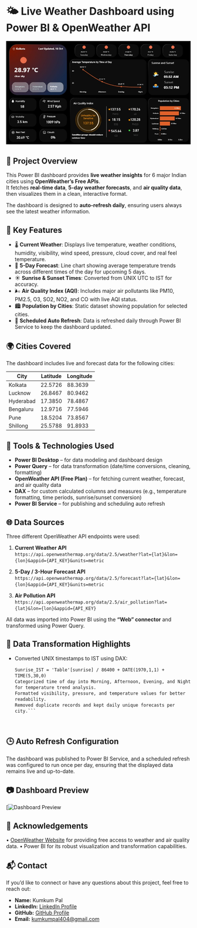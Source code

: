# 🌤️ Live Weather Dashboard using Power BI & OpenWeather API

![Weather Dashboard Preview](weather_dashboard_preview.jpg)

## 📌 Project Overview
This Power BI dashboard provides **live weather insights** for 6 major Indian cities using **OpenWeather’s Free APIs**.  
It fetches **real-time data**, **5-day weather forecasts**, and **air quality data**, then visualizes them in a clean, interactive format.

The dashboard is designed to **auto-refresh daily**, ensuring users always see the latest weather information.



## 🧠 Key Features
- 🌡 **Current Weather**: Displays live temperature, weather conditions, humidity, visibility, wind speed, pressure, cloud cover, and real feel temperature.  
- 📅 **5-Day Forecast**: Line chart showing average temperature trends across different times of the day for upcoming 5 days.  
- ☀️ **Sunrise & Sunset Times**: Converted from UNIX UTC to IST for accuracy.  
- 🌬 **Air Quality Index (AQI)**: Includes major air pollutants like PM10, PM2.5, O3, SO2, NO2, and CO with live AQI status.  
- 🏙 **Population by Cities**: Static dataset showing population for selected cities.  
- 🔄 **Scheduled Auto Refresh**: Data is refreshed daily through Power BI Service to keep the dashboard updated.



## 🌍 Cities Covered
The dashboard includes live and forecast data for the following cities:

| City        | Latitude | Longitude |
|-------------|----------|-----------|
| Kolkata     | 22.5726  | 88.3639   |
| Lucknow     | 26.8467  | 80.9462   |
| Hyderabad   | 17.3850  | 78.4867   |
| Bengaluru   | 12.9716  | 77.5946   |
| Pune        | 18.5204  | 73.8567   |
| Shillong    | 25.5788  | 91.8933   |



## 🔧 Tools & Technologies Used
- **Power BI Desktop** – for data modeling and dashboard design  
- **Power Query** – for data transformation (date/time conversions, cleaning, formatting)  
- **OpenWeather API (Free Plan)** – for fetching current weather, forecast, and air quality data  
- **DAX** – for custom calculated columns and measures (e.g., temperature formatting, time periods, sunrise/sunset conversion)  
- **Power BI Service** – for publishing and scheduling auto refresh



## 🌐 Data Sources
Three different OpenWeather API endpoints were used:

1. **Current Weather API**  
   `https://api.openweathermap.org/data/2.5/weather?lat={lat}&lon={lon}&appid={API_KEY}&units=metric`

2. **5-Day / 3-Hour Forecast API**  
   `https://api.openweathermap.org/data/2.5/forecast?lat={lat}&lon={lon}&appid={API_KEY}&units=metric`

3. **Air Pollution API**  
   `https://api.openweathermap.org/data/2.5/air_pollution?lat={lat}&lon={lon}&appid={API_KEY}`

All data was imported into Power BI using the **“Web” connector** and transformed using Power Query.



## 🧠 Data Transformation Highlights
- Converted UNIX timestamps to IST using DAX:
  ```DAX
  Sunrise_IST = 'Table'[sunrise] / 86400 + DATE(1970,1,1) + TIME(5,30,0)
  Categorized time of day into Morning, Afternoon, Evening, and Night for temperature trend analysis.
  Formatted visibility, pressure, and temperature values for better readability.
  Removed duplicate records and kept daily unique forecasts per city.```



## 🕒 Auto Refresh Configuration
The dashboard was published to Power BI Service, and a scheduled refresh was configured to run once per day, ensuring that the displayed data remains live and up-to-date.


## 📷 Dashboard Preview
[![Dashboard Preview](https://app.powerbi.com/groups/me/reports/1dca07a3-2a2d-4afe-8f2c-bdc7b837584c/189656c01bbe01d3ce38?experience=power-bi)


## 🙌 Acknowledgements
• [OpenWeather Website](https://openweathermap.org/) for providing free access to weather and air quality data.
• Power BI for its robust visualization and transformation capabilities.


## 📬 Contact

If you’d like to connect or have any questions about this project, feel free to reach out:

- **Name:** Kumkum Pal  
- **LinkedIn:** [LinkedIn Profile](https://www.linkedin.com/in/kumkum-pal-56992b239/)  
- **GitHub:** [GitHub Profile](https://github.com/darktornedo)  
- **Email:** kumkumpal404@gmail.com

